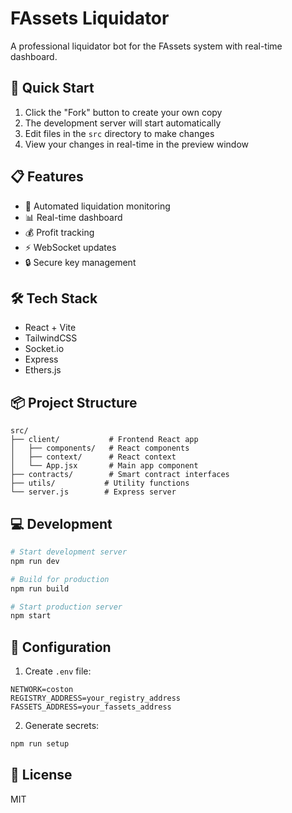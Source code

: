 # FAssets Liquidator

A professional liquidator bot for the FAssets system with real-time dashboard.

## 🚀 Quick Start

1. Click the "Fork" button to create your own copy
2. The development server will start automatically
3. Edit files in the `src` directory to make changes
4. View your changes in real-time in the preview window

## 📋 Features

- 🤖 Automated liquidation monitoring
- 📊 Real-time dashboard
- 💰 Profit tracking
- ⚡ WebSocket updates
- 🔒 Secure key management

## 🛠️ Tech Stack

- React + Vite
- TailwindCSS
- Socket.io
- Express
- Ethers.js

## 📦 Project Structure

```
src/
├── client/           # Frontend React app
│   ├── components/   # React components
│   ├── context/      # React context
│   └── App.jsx       # Main app component
├── contracts/        # Smart contract interfaces
├── utils/           # Utility functions
└── server.js        # Express server
```

## 💻 Development

```bash
# Start development server
npm run dev

# Build for production
npm run build

# Start production server
npm start
```

## 🔑 Configuration

1. Create `.env` file:
```env
NETWORK=coston
REGISTRY_ADDRESS=your_registry_address
FASSETS_ADDRESS=your_fassets_address
```

2. Generate secrets:
```bash
npm run setup
```

## 📝 License

MIT